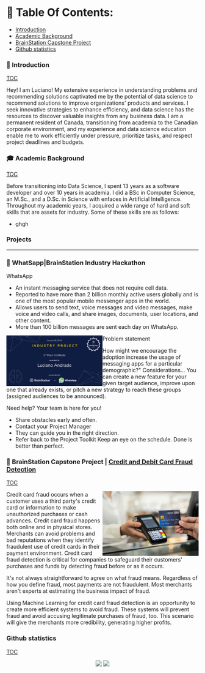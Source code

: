 # :page_facing_up: Table Of Contents: <a class="anchor" id="top"></a>

- [Introduction](#intro)
- [Academic Background](#academic)
- [BrainStation Capstone Project](#capstone)
- [Github statistics](#stats)
  
### :wave: Introduction <a class="anchor" id="intro"></a> 
[TOC](#top)

Hey! I am Luciano! My extensive experience in understanding problems and recommending solutions captivated me by the potential of data science to recommend solutions to improve organizations' products and services. I seek innovative strategies to enhance efficiency, and data science has the resources to discover valuable insights from any business data. I am a permanent resident of Canada, transitioning from academia to the Canadian corporate environment, and my experience and data science education enable me to work efficiently under pressure, prioritize tasks, and respect project deadlines and budgets.

### :mortar_board: Academic Background <a class="anchor" id="academic"></a> 
[TOC](#top)

Before transitioning into Data Science, I spent 13 years as a software developer and over 10 years in academia. I did a BSc in Computer Science, an M.Sc., and a  D.Sc. in Science with enfaces in Artificial Intelligence. Throughout my academic years, I acquired a wide range of hard and soft skills that are assets for industry. Some of these skills are as follows:

* ghgh

### Projects
<hr>

### :construction: WhatSapp|BrainStation Industry Hackathon

WhatsApp
- An instant messaging service that does not require cell data.
- Reported to have more than 2 billion monthly active users globally and is one of the most popular mobile messenger apps in the world.
- Allows users to send text, voice messages and video messages, make voice and video calls, and share images, documents, user locations, and other content.
- More than 100 billion messages are sent each day on WhatsApp.
  
<img  align="left" src="https://github.com/lucianoandrade1/media/blob/main/LucianoAndradeWinner.png" width="50%" height="50%"/>
     
Problem statement

How might we encourage the adoption increase the usage of messaging apps for a particular demographic?"
Considerations...
You can create a new feature for your given target audience, improve upon one that already exists, or pitch a new strategy to reach these groups (assigned audiences to be announced).

Need help?
Your team is here for you! 
- Share obstacles early and often.
- Contact your Project Manager
- They can guide you in the right direction.
- Refer back to the Project Toolkit Keep an eye on the schedule. 
Done is better than perfect.

### :construction: BrainStation Capstone Project | [Credit and Debit Card Fraud Detection](https://github.com/lucianoandrade1/Credit-and-Debit-Card-Fraud-Detection) <a class="anchor" id="capstone"></a> 
[TOC](#top)

<img  align="right" src="https://github.com/lucianoandrade1/media/blob/main/CreditCardPurchase.png" width="50%" height="50%"/>

Credit card fraud occurs when a customer uses a third party's credit card or information to make unauthorized purchases or cash advances. Credit card fraud happens both online and in physical stores. Merchants can avoid problems and bad reputations when they identify fraudulent use of credit cards in their payment environment. Credit card fraud detection is critical for companies to safeguard their customers' purchases and funds by detecting fraud before or as it occurs.

It's not always straightforward to agree on what fraud means. Regardless of how you define fraud, most payments are not fraudulent. Most merchants aren't experts at estimating the business impact of fraud.

Using Machine Learning for credit card fraud detection is an opportunity to create more efficient systems to avoid fraud. These systems will prevent fraud and avoid accusing legitimate purchases of fraud, too. This scenario will give the merchants more credibility, generating higher profits.

### Github statistics  <a class="anchor" id="stats"></a> 
[TOC](#top)

<div align="center" >
 <img align=top style="max-width: 100%;" src="https://github-readme-stats.vercel.app/api/top-langs/?username=lucianoandrade1&layout=compact" />
 <img align=top style="max-width: 100%;" src="https://github-readme-stats.vercel.app/api?username=lucianoandrade1&show_icons=true&hide=issues,contribs&count_private=true" />
</div>
<br>

<!--
:construction: [My Tableau Portfolio](https://public.tableau.com/app/profile/land)

:books: [My Google Scholar](https://scholar.google.com.br/citations?user=I_vG4xIAAAAJ&hl=en)
-->



<!--
**lucianoandrade1/lucianoandrade1** is a ✨ _special_ ✨ repository because its `README.md` (this file) appears on your GitHub profile.

Here are some ideas to get you started:

- 🔭 I’m currently working on ...
- 🌱 I’m currently learning ...
- 👯 I’m looking to collaborate on ...
- 🤔 I’m looking for help with ...
- 💬 Ask me about ...
- 📫 How to reach me: ...
- 😄 Pronouns: ...
- ⚡ Fun fact: ...
-->
